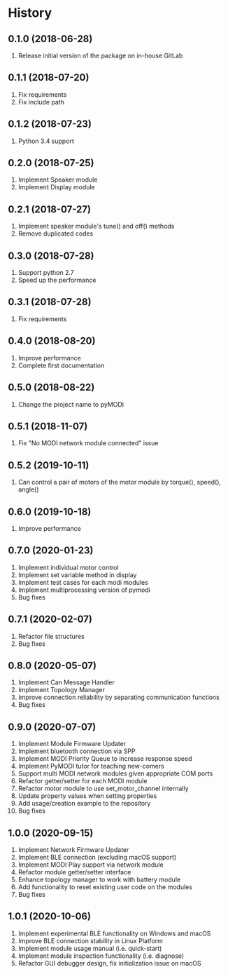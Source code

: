 History
==

0.1.0 (2018-06-28)
--
1. Release initial version of the package on in-house GitLab

0.1.1 (2018-07-20)
--
1. Fix requirements
2. Fix include path

0.1.2 (2018-07-23)
--
1. Python 3.4 support

0.2.0 (2018-07-25)
--
1. Implement Speaker module
2. Implement Display module

0.2.1 (2018-07-27)
--
1. Implement speaker module's tune() and off() methods
2. Remove duplicated codes

0.3.0 (2018-07-28)
--
1. Support python 2.7
2. Speed up the performance

0.3.1 (2018-07-28)
--
1. Fix requirements

0.4.0 (2018-08-20)
--
1. Improve performance
2. Complete first documentation

0.5.0 (2018-08-22)
--
1. Change the project name to pyMODI

0.5.1 (2018-11-07)
--
1. Fix "No MODI network module connected" issue

0.5.2 (2019-10-11)
--
1. Can control a pair of motors of the motor module by torque(), speed(),
   angle()

0.6.0 (2019-10-18)
--
1. Improve performance

0.7.0 (2020-01-23)
--
1. Implement individual motor control
2. Implement set variable method in display
3. Implement test cases for each modi modules
4. Implement multiprocessing version of pymodi
5. Bug fixes

0.7.1 (2020-02-07)
--
1. Refactor file structures
2. Bug fixes

0.8.0 (2020-05-07)
--
1. Implement Can Message Handler
2. Implement Topology Manager
3. Improve connection reliability by separating communication functions
4. Bug fixes

0.9.0 (2020-07-07)
--
1. Implement Module Firmware Updater
2. Implement bluetooth connection via SPP
3. Implement MODI Priority Queue to increase response speed
4. Implement PyMODI tutor for teaching new-comers
5. Support multi MODI network modules given appropriate COM ports
6. Refactor getter/setter for each MODI module
7. Refactor motor module to use set_motor_channel internally
8. Update property values when setting properties
9. Add usage/creation example to the repository
10. Bug fixes

1.0.0 (2020-09-15)
--
1. Implement Network Firmware Updater
2. Implement BLE connection (excluding macOS support)
3. Implement MODI Play support via network module
4. Refactor module getter/setter interface
5. Enhance topology manager to work with battery module
6. Add functionality to reset existing user code on the modules
7. Bug fixes

1.0.1 (2020-10-06)
--
1. Implement experimental BLE functionality on Windows and macOS
2. Improve BLE connection stability in Linux Platform
3. Implement module usage manual (i.e. quick-start)
4. Implement module inspection functionality (i.e. diagnose)
5.  Refactor GUI debugger design, fix initialization issue on macOS
